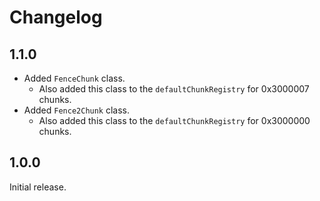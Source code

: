 # Changelog
## 1.1.0

* Added `FenceChunk` class.
	* Also added this class to the `defaultChunkRegistry` for 0x3000007 chunks.
* Added `Fence2Chunk` class.
	* Also added this class to the `defaultChunkRegistry` for 0x3000000 chunks.

## 1.0.0
Initial release.